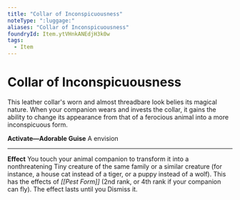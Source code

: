 ```yaml
---
title: "Collar of Inconspicuousness"
noteType: ":luggage:"
aliases: "Collar of Inconspicuousness"
foundryId: Item.ytVHnkANEdjH3k0w
tags:
  - Item
---
```


# Collar of Inconspicuousness

This leather collar's worn and almost threadbare look belies its magical nature. When your companion wears and invests the collar, it gains the ability to change its appearance from that of a ferocious animal into a more inconspicuous form.

**Activate—Adorable Guise** A envision

* * *

**Effect** You touch your animal companion to transform it into a nonthreatening Tiny creature of the same family or a similar creature (for instance, a house cat instead of a tiger, or a puppy instead of a wolf). This has the effects of _[[Pest Form]]_ (2nd rank, or 4th rank if your companion can fly). The effect lasts until you Dismiss it.
